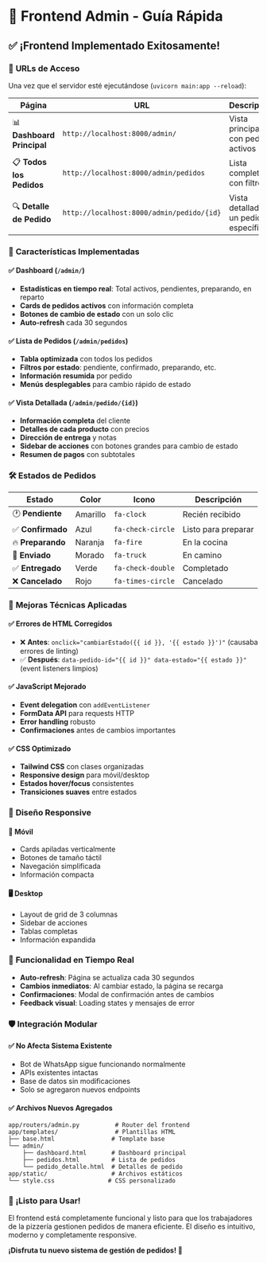 # 🍕 Frontend Admin - Guía Rápida

## ✅ ¡Frontend Implementado Exitosamente!

### 🚀 **URLs de Acceso**

Una vez que el servidor esté ejecutándose (`uvicorn main:app --reload`):

| Página | URL | Descripción |
|--------|-----|-------------|
| 📊 **Dashboard Principal** | `http://localhost:8000/admin/` | Vista principal con pedidos activos |
| 📋 **Todos los Pedidos** | `http://localhost:8000/admin/pedidos` | Lista completa con filtros |
| 🔍 **Detalle de Pedido** | `http://localhost:8000/admin/pedido/{id}` | Vista detallada de un pedido específico |

### 🎯 **Características Implementadas**

#### ✅ **Dashboard (`/admin/`)**
- **Estadísticas en tiempo real**: Total activos, pendientes, preparando, en reparto
- **Cards de pedidos activos** con información completa
- **Botones de cambio de estado** con un solo clic
- **Auto-refresh** cada 30 segundos

#### ✅ **Lista de Pedidos (`/admin/pedidos`)**
- **Tabla optimizada** con todos los pedidos
- **Filtros por estado**: pendiente, confirmado, preparando, etc.
- **Información resumida** por pedido
- **Menús desplegables** para cambio rápido de estado

#### ✅ **Vista Detallada (`/admin/pedido/{id}`)**
- **Información completa** del cliente
- **Detalles de cada producto** con precios
- **Dirección de entrega** y notas
- **Sidebar de acciones** con botones grandes para cambio de estado
- **Resumen de pagos** con subtotales

### 🛠️ **Estados de Pedidos**

| Estado | Color | Icono | Descripción |
|--------|-------|-------|-------------|
| 🕐 **Pendiente** | Amarillo | `fa-clock` | Recién recibido |
| ✅ **Confirmado** | Azul | `fa-check-circle` | Listo para preparar |
| 🔥 **Preparando** | Naranja | `fa-fire` | En la cocina |
| 🚚 **Enviado** | Morado | `fa-truck` | En camino |
| ✅ **Entregado** | Verde | `fa-check-double` | Completado |
| ❌ **Cancelado** | Rojo | `fa-times-circle` | Cancelado |

### 🔧 **Mejoras Técnicas Aplicadas**

#### ✅ **Errores de HTML Corregidos**
- ❌ **Antes**: `onclick="cambiarEstado({{ id }}, '{{ estado }}')"` (causaba errores de linting)
- ✅ **Después**: `data-pedido-id="{{ id }}" data-estado="{{ estado }}"` (event listeners limpios)

#### ✅ **JavaScript Mejorado**
- **Event delegation** con `addEventListener`
- **FormData API** para requests HTTP
- **Error handling** robusto
- **Confirmaciones** antes de cambios importantes

#### ✅ **CSS Optimizado**
- **Tailwind CSS** con clases organizadas
- **Responsive design** para móvil/desktop
- **Estados hover/focus** consistentes
- **Transiciones suaves** entre estados

### 🎨 **Diseño Responsive**

#### 📱 **Móvil**
- Cards apiladas verticalmente
- Botones de tamaño táctil
- Navegación simplificada
- Información compacta

#### 🖥️ **Desktop**
- Layout de grid de 3 columnas
- Sidebar de acciones
- Tablas completas
- Información expandida

### 🔄 **Funcionalidad en Tiempo Real**

- **Auto-refresh**: Página se actualiza cada 30 segundos
- **Cambios inmediatos**: Al cambiar estado, la página se recarga
- **Confirmaciones**: Modal de confirmación antes de cambios
- **Feedback visual**: Loading states y mensajes de error

### 🛡️ **Integración Modular**

#### ✅ **No Afecta Sistema Existente**
- Bot de WhatsApp sigue funcionando normalmente
- APIs existentes intactas
- Base de datos sin modificaciones
- Solo se agregaron nuevos endpoints

#### ✅ **Archivos Nuevos Agregados**
```
app/routers/admin.py          # Router del frontend
app/templates/                # Plantillas HTML
├── base.html                # Template base
└── admin/
    ├── dashboard.html       # Dashboard principal
    ├── pedidos.html         # Lista de pedidos
    └── pedido_detalle.html  # Detalles de pedido
app/static/                  # Archivos estáticos
└── style.css               # CSS personalizado
```

### 🎉 **¡Listo para Usar!**

El frontend está completamente funcional y listo para que los trabajadores de la pizzería gestionen pedidos de manera eficiente. El diseño es intuitivo, moderno y completamente responsive.

**¡Disfruta tu nuevo sistema de gestión de pedidos! 🍕**

